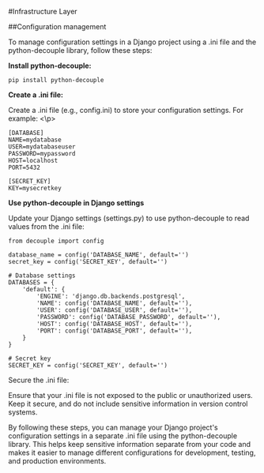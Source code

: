 #Infrastructure Layer

##Configuration management


<p>

To manage configuration settings in a Django project using a .ini file and the python-decouple library, follow these steps:

</p>

<b>
Install python-decouple:
</b>

```
pip install python-decouple
```

<b>
Create a .ini file:
</b>
<p>
Create a .ini file (e.g., config.ini) to store your configuration settings. For example:
<\p>

```
[DATABASE]
NAME=mydatabase
USER=mydatabaseuser
PASSWORD=mypassword
HOST=localhost
PORT=5432

[SECRET_KEY]
KEY=mysecretkey            
```
<b>
Use python-decouple in Django settings
</b>
<p>
Update your Django settings (settings.py) to use python-decouple to read values from the .ini file:
</p>

```
from decouple import config

database_name = config('DATABASE_NAME', default='')
secret_key = config('SECRET_KEY', default='')

# Database settings
DATABASES = {
    'default': {
        'ENGINE': 'django.db.backends.postgresql',
        'NAME': config('DATABASE_NAME', default=''),
        'USER': config('DATABASE_USER', default=''),
        'PASSWORD': config('DATABASE_PASSWORD', default=''),
        'HOST': config('DATABASE_HOST', default=''),
        'PORT': config('DATABASE_PORT', default=''),
    }
}

# Secret key
SECRET_KEY = config('SECRET_KEY', default='')
```

<p>
Secure the .ini file:

Ensure that your .ini file is not exposed to the public or unauthorized users. Keep it secure, and do not include sensitive information in version control systems.

By following these steps, you can manage your Django project's configuration settings in a separate .ini file using the python-decouple library. This helps keep sensitive information separate from your code and makes it easier to manage different configurations for development, testing, and production environments.
</p>